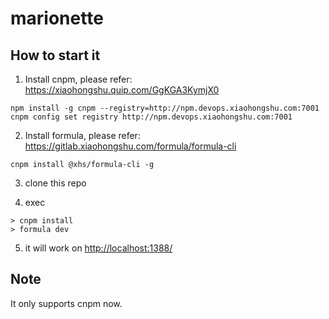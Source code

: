 marionette
==================

## How to start it

1. Install cnpm, please refer: <https://xiaohongshu.quip.com/GgKGA3KymjX0>

```
npm install -g cnpm --registry=http://npm.devops.xiaohongshu.com:7001
cnpm config set registry http://npm.devops.xiaohongshu.com:7001
```


2. Install formula, please refer: <https://gitlab.xiaohongshu.com/formula/formula-cli>

```
cnpm install @xhs/formula-cli -g
```

3. clone this repo


4. exec

```
> cnpm install
> formula dev
```

5. it will work on <http://localhost:1388/>


## Note

It only supports cnpm now.
